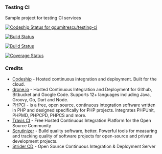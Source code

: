 ### Testing CI

Sample project for testing CI services

[![Codeship Status for gdumitrescu/testing-ci](https://www.codeship.io/projects/09984e40-d468-0130-2d30-0e167aad1bc5/status?branch=master)](https://www.codeship.io/projects/5182)

[![Build Status](https://drone.io/github.com/gdumitrescu/testing-ci/status.png)](https://drone.io/github.com/gdumitrescu/testing-ci/latest)

[![Build Status](https://secure.travis-ci.org/gdumitrescu/testing-ci.png?branch=master)](http://travis-ci.org/gdumitrescu/testing-ci)



[![Coverage Status](https://coveralls.io/repos/gdumitrescu/testing-ci/badge.png?branch=master)](https://coveralls.io/r/gdumitrescu/testing-ci?branch=master)

### Credits

- [Codeship](https://www.codeship.io) - Hosted continuous integration and deployment. Built for the cloud.
- [drone.io](https://drone.io) - Hosted Continuous Integration and Deployment for Github, Bitbucket and Google Code. Supports 12+ languages including Java, Groovy, Go, Dart and Node.
- [PHPCI](http://www.phptesting.org) - is a free, open source, continuous integration software written in PHP and designed specifically for PHP projects. Integrates PHPUnit, PHPMD, PHPCPD, PHPCS and more.
- [Travis CI](https://travis-ci.org) - Free Hosted Continuous Integration Platform for the Open Source Community
- [Scrutinizer](https://scrutinizer-ci.com) - Build quality software, better. Powerful tools for measuring and tracking quality of software projects for open-source and private development projects.
- [Strider CD](http://stridercd.com) - Open Source Continuous Integration & Deployment Server
